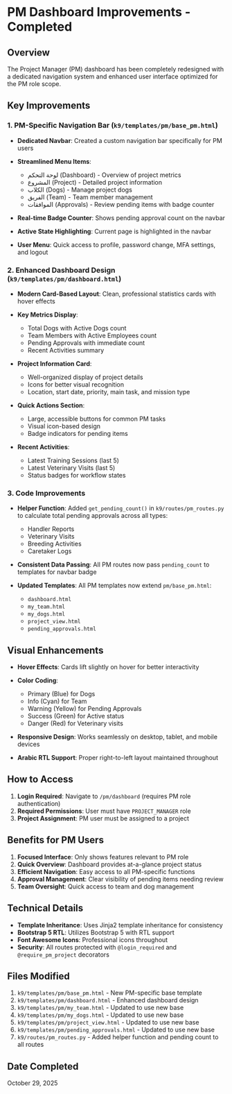 # PM Dashboard Improvements - Completed

## Overview
The Project Manager (PM) dashboard has been completely redesigned with a dedicated navigation system and enhanced user interface optimized for the PM role scope.

## Key Improvements

### 1. **PM-Specific Navigation Bar** (`k9/templates/pm/base_pm.html`)
- **Dedicated Navbar**: Created a custom navigation bar specifically for PM users
- **Streamlined Menu Items**:
  - لوحة التحكم (Dashboard) - Overview of project metrics
  - المشروع (Project) - Detailed project information
  - الكلاب (Dogs) - Manage project dogs
  - الفريق (Team) - Team member management
  - الموافقات (Approvals) - Review pending items with badge counter
  
- **Real-time Badge Counter**: Shows pending approval count on the navbar
- **Active State Highlighting**: Current page is highlighted in the navbar
- **User Menu**: Quick access to profile, password change, MFA settings, and logout

### 2. **Enhanced Dashboard Design** (`k9/templates/pm/dashboard.html`)
- **Modern Card-Based Layout**: Clean, professional statistics cards with hover effects
- **Key Metrics Display**:
  - Total Dogs with Active Dogs count
  - Team Members with Active Employees count
  - Pending Approvals with immediate count
  - Recent Activities summary

- **Project Information Card**: 
  - Well-organized display of project details
  - Icons for better visual recognition
  - Location, start date, priority, main task, and mission type

- **Quick Actions Section**:
  - Large, accessible buttons for common PM tasks
  - Visual icon-based design
  - Badge indicators for pending items

- **Recent Activities**:
  - Latest Training Sessions (last 5)
  - Latest Veterinary Visits (last 5)
  - Status badges for workflow states

### 3. **Code Improvements**
- **Helper Function**: Added `get_pending_count()` in `k9/routes/pm_routes.py` to calculate total pending approvals across all types:
  - Handler Reports
  - Veterinary Visits
  - Breeding Activities
  - Caretaker Logs

- **Consistent Data Passing**: All PM routes now pass `pending_count` to templates for navbar badge
- **Updated Templates**: All PM templates now extend `pm/base_pm.html`:
  - `dashboard.html`
  - `my_team.html`
  - `my_dogs.html`
  - `project_view.html`
  - `pending_approvals.html`

## Visual Enhancements
- **Hover Effects**: Cards lift slightly on hover for better interactivity
- **Color Coding**: 
  - Primary (Blue) for Dogs
  - Info (Cyan) for Team
  - Warning (Yellow) for Pending Approvals
  - Success (Green) for Active status
  - Danger (Red) for Veterinary visits

- **Responsive Design**: Works seamlessly on desktop, tablet, and mobile devices
- **Arabic RTL Support**: Proper right-to-left layout maintained throughout

## How to Access

1. **Login Required**: Navigate to `/pm/dashboard` (requires PM role authentication)
2. **Required Permissions**: User must have `PROJECT_MANAGER` role
3. **Project Assignment**: PM user must be assigned to a project

## Benefits for PM Users

1. **Focused Interface**: Only shows features relevant to PM role
2. **Quick Overview**: Dashboard provides at-a-glance project status
3. **Efficient Navigation**: Easy access to all PM-specific functions
4. **Approval Management**: Clear visibility of pending items needing review
5. **Team Oversight**: Quick access to team and dog management

## Technical Details

- **Template Inheritance**: Uses Jinja2 template inheritance for consistency
- **Bootstrap 5 RTL**: Utilizes Bootstrap 5 with RTL support
- **Font Awesome Icons**: Professional icons throughout
- **Security**: All routes protected with `@login_required` and `@require_pm_project` decorators

## Files Modified

1. `k9/templates/pm/base_pm.html` - New PM-specific base template
2. `k9/templates/pm/dashboard.html` - Enhanced dashboard design
3. `k9/templates/pm/my_team.html` - Updated to use new base
4. `k9/templates/pm/my_dogs.html` - Updated to use new base
5. `k9/templates/pm/project_view.html` - Updated to use new base
6. `k9/templates/pm/pending_approvals.html` - Updated to use new base
7. `k9/routes/pm_routes.py` - Added helper function and pending count to all routes

## Date Completed
October 29, 2025

